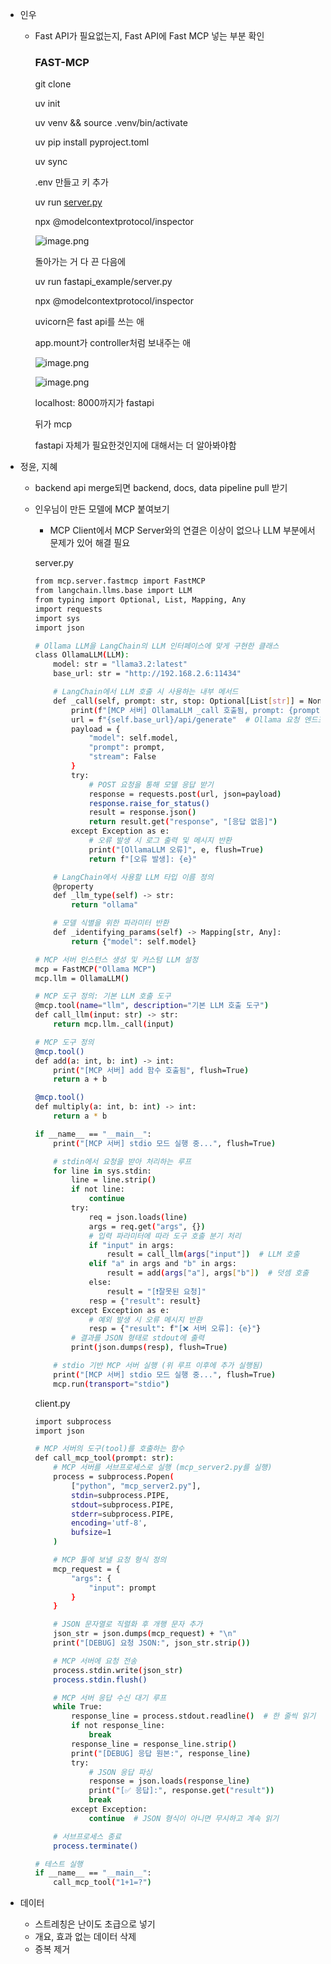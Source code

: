 - 인우
    - Fast API가 필요없는지, Fast API에 Fast MCP 넣는 부분 확인
        
        ### FAST-MCP
        
        git clone
        
        uv init
        
        uv venv && source .venv/bin/activate
        
        uv pip install pyproject.toml
        
        uv sync
        
        .env 만들고 키 추가
        
        uv run [server.py](http://server.py/)
        
        npx @modelcontextprotocol/inspector
        
        ![image.png](attachment:1303feeb-4216-484a-b8fc-1d4a126de70c:image.png)
        
        돌아가는 거 다 끈 다음에
        
        uv run fastapi_example/server.py
        
        npx @modelcontextprotocol/inspector
        
        uvicorn은 fast api를 쓰는 애
        
        app.mount가 controller처럼 보내주는 애
        
        ![image.png](attachment:d65dbeda-5184-4b2f-88e3-16423097bbc1:image.png)
        
        ![image.png](attachment:847f98b7-27b4-4747-ae2a-f7156e99bdc8:image.png)
        
        localhost: 8000까지가 fastapi
        
        뒤가 mcp
        
        fastapi 자체가 필요한것인지에 대해서는 더 알아봐야함
        
- 정윤, 지혜
    - backend api merge되면 backend, docs, data pipeline pull 받기
    - 인우님이 만든 모델에 MCP 붙여보기
        - MCP Client에서 MCP Server와의 연결은 이상이 없으나 LLM 부분에서 문제가 있어 해결 필요
        
        server.py
        
        ```bash
        from mcp.server.fastmcp import FastMCP
        from langchain.llms.base import LLM
        from typing import Optional, List, Mapping, Any
        import requests
        import sys
        import json
        
        # Ollama LLM을 LangChain의 LLM 인터페이스에 맞게 구현한 클래스
        class OllamaLLM(LLM):
            model: str = "llama3.2:latest"
            base_url: str = "http://192.168.2.6:11434"
        
            # LangChain에서 LLM 호출 시 사용하는 내부 메서드
            def _call(self, prompt: str, stop: Optional[List[str]] = None) -> str:
                print(f"[MCP 서버] OllamaLLM _call 호출됨, prompt: {prompt}", flush=True)
                url = f"{self.base_url}/api/generate"  # Ollama 요청 엔드포인트
                payload = {
                    "model": self.model,
                    "prompt": prompt,
                    "stream": False
                }
                try:
                    # POST 요청을 통해 모델 응답 받기
                    response = requests.post(url, json=payload)
                    response.raise_for_status()
                    result = response.json()
                    return result.get("response", "[응답 없음]")
                except Exception as e:
                    # 오류 발생 시 로그 출력 및 메시지 반환
                    print("[OllamaLLM 오류]", e, flush=True)
                    return f"[오류 발생]: {e}"
        
            # LangChain에서 사용할 LLM 타입 이름 정의
            @property
            def _llm_type(self) -> str:
                return "ollama"
        
            # 모델 식별을 위한 파라미터 반환
            def _identifying_params(self) -> Mapping[str, Any]:
                return {"model": self.model}
        
        # MCP 서버 인스턴스 생성 및 커스텀 LLM 설정
        mcp = FastMCP("Ollama MCP")
        mcp.llm = OllamaLLM()
        
        # MCP 도구 정의: 기본 LLM 호출 도구
        @mcp.tool(name="llm", description="기본 LLM 호출 도구")
        def call_llm(input: str) -> str:
            return mcp.llm._call(input)
        
        # MCP 도구 정의
        @mcp.tool()
        def add(a: int, b: int) -> int:
            print("[MCP 서버] add 함수 호출됨", flush=True)
            return a + b
        
        @mcp.tool()
        def multiply(a: int, b: int) -> int:
            return a * b
        
        if __name__ == "__main__":
            print("[MCP 서버] stdio 모드 실행 중...", flush=True)
        
            # stdin에서 요청을 받아 처리하는 루프
            for line in sys.stdin:
                line = line.strip()
                if not line:
                    continue
                try:
                    req = json.loads(line)
                    args = req.get("args", {})
                    # 입력 파라미터에 따라 도구 호출 분기 처리
                    if "input" in args:
                        result = call_llm(args["input"])  # LLM 호출
                    elif "a" in args and "b" in args:
                        result = add(args["a"], args["b"])  # 덧셈 호출
                    else:
                        result = "[❗잘못된 요청]"
                    resp = {"result": result}
                except Exception as e:
                    # 예외 발생 시 오류 메시지 반환
                    resp = {"result": f"[❌ 서버 오류]: {e}"}
                # 결과를 JSON 형태로 stdout에 출력
                print(json.dumps(resp), flush=True)
        
            # stdio 기반 MCP 서버 실행 (위 루프 이후에 추가 실행됨)
            print("[MCP 서버] stdio 모드 실행 중...", flush=True)
            mcp.run(transport="stdio")
        
        ```
        
        client.py
        
        ```bash
        import subprocess
        import json
        
        # MCP 서버의 도구(tool)를 호출하는 함수
        def call_mcp_tool(prompt: str):
            # MCP 서버를 서브프로세스로 실행 (mcp_server2.py를 실행)
            process = subprocess.Popen(
                ["python", "mcp_server2.py"],           
                stdin=subprocess.PIPE,           
                stdout=subprocess.PIPE,             
                stderr=subprocess.PIPE,            
                encoding='utf-8',                     
                bufsize=1               
            )
        
            # MCP 툴에 보낼 요청 형식 정의
            mcp_request = {
                "args": {
                    "input": prompt    
                }
            }
        
            # JSON 문자열로 직렬화 후 개행 문자 추가
            json_str = json.dumps(mcp_request) + "\n"
            print("[DEBUG] 요청 JSON:", json_str.strip())
        
            # MCP 서버에 요청 전송
            process.stdin.write(json_str)
            process.stdin.flush()
        
            # MCP 서버 응답 수신 대기 루프
            while True:
                response_line = process.stdout.readline()  # 한 줄씩 읽기
                if not response_line:
                    break
                response_line = response_line.strip()
                print("[DEBUG] 응답 원본:", response_line)
                try:
                    # JSON 응답 파싱
                    response = json.loads(response_line)
                    print("[✅ 응답]:", response.get("result"))
                    break
                except Exception:
                    continue  # JSON 형식이 아니면 무시하고 계속 읽기
        
            # 서브프로세스 종료
            process.terminate()
        
        # 테스트 실행
        if __name__ == "__main__":
            call_mcp_tool("1+1=?")
        
        ```
        
- 데이터
    - 스트레칭은 난이도 초급으로 넣기
    - 개요, 효과 없는 데이터 삭제
    - 증복 제거